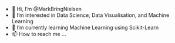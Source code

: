 - 👋 Hi, I’m @MarkBringNielsen
- 👀 I’m interested in Data Science, Data Visualisation, and Machine Learning
- 🌱 I’m currently learning Machine Learning using Scikit-Learn
- 📫 How to reach me ...

<!---
MarkBringNielsen/MarkBringNielsen is a ✨ special ✨ repository because its `README.md` (this file) appears on your GitHub profile.
You can click the Preview link to take a look at your changes.
--->
